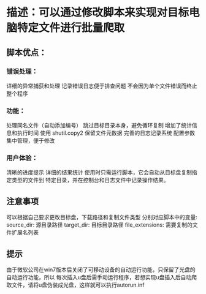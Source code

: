 # 描述：可以通过修改脚本来实现对目标电脑特定文件进行批量爬取
## 脚本优点：
### 错误处理：
  详细的异常捕获和处理
记录错误日志便于排查问题
不会因为单个文件错误而终止整个程序
### 功能：
  处理同名文件（自动添加编号）
跳过目标目录本身，避免循环复制
增加了统计信息和执行时间
使用 shutil.copy2 保留文件元数据
完善的日志记录系统
配置参数集中管理，便于修改
### 用户体验：
  清晰的进度提示
详细的结果统计
使用时只需运行脚本，它会自动从目标盘复制指定类型的文件到 特定目录，并在控制台和日志文件中记录操作结果。
## 注意事项
可以根据自己要求更改目标盘，下载路径和复制文件类型
分别对应脚本中的变量:
source_dir: 源目录路径
target_dir: 目标目录路径
file_extensions: 需要复制的文件扩展名列表

## 提示
由于微软公司在win7版本后关闭了可移动设备的自动运行功能，只保留了光盘的自动运行功能，所以
每次插入u盘后需手动运行程序，若想实现u盘插入后自动爬取文件，请将u盘伪装成光盘，这样就可以执行autorun.inf
